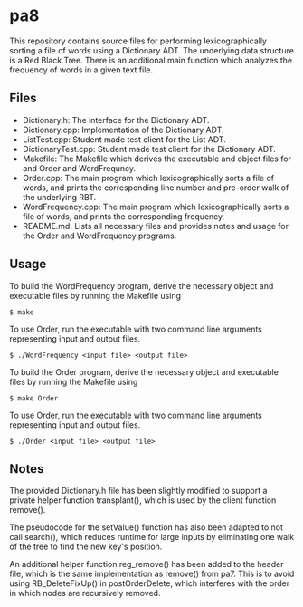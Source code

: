 # pa8

This repository contains source files for performing lexicographically sorting a file of words using a Dictionary ADT. The underlying data structure is a Red Black Tree. There is an additional main function which analyzes the frequency of words in a given text file. 

## Files

+ Dictionary.h: The interface for the Dictionary ADT.
+ Dictionary.cpp: Implementation of the Dictionary ADT.
+ ListTest.cpp: Student made test client for the List ADT.
+ DictionaryTest.cpp: Student made test client for the Dictionary ADT.
+ Makefile: The Makefile which derives the executable and object files for and Order and WordFrequncy.
+ Order.cpp: The main program which lexicographically sorts a file of words, and prints the corresponding line number and pre-order walk of the underlying RBT.
+ WordFrequency.cpp: The main program which lexicographically sorts a file of words, and prints the corresponding frequency.
+ README.md: Lists all necessary files and provides notes and usage for the Order and WordFrequency programs.

## Usage

To build the WordFrequency program, derive the necessary object and executable files by running the Makefile using   

`$ make`   

To use Order, run the executable with two command line arguments representing input and output files.   

`$ ./WordFrequency <input file> <output file>`

To build the Order program, derive the necessary object and executable files by running the Makefile using   

`$ make Order`   

To use Order, run the executable with two command line arguments representing input and output files.   

`$ ./Order <input file> <output file>`

## Notes

The provided Dictionary.h file has been slightly modified to support a private helper function  transplant(), which is used by the client function remove(). 

The pseudocode for the setValue() function has also been adapted to not call search(), which reduces runtime for large inputs by eliminating one walk of the tree to find the new key's position. 

An additional helper function reg_remove() has been added to the header file, which is the same implementation as remove() from pa7. This is to avoid using RB_DeleteFixUp() in postOrderDelete, which interferes with the order in which nodes are recursively removed. 
